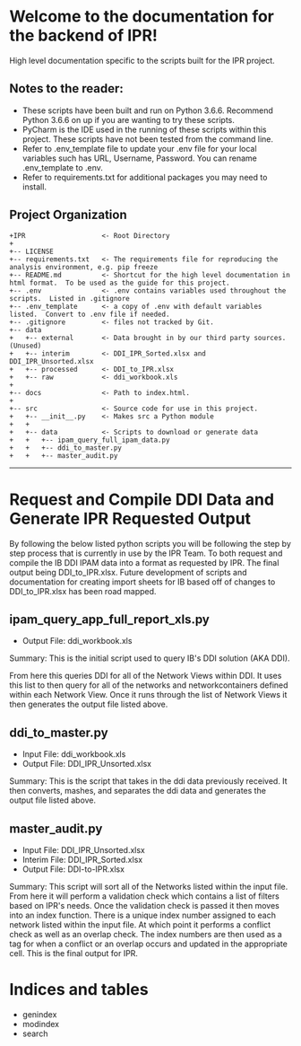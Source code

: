 Welcome to the documentation for the backend of IPR!
====================================================

High level documentation specific to the scripts built for the IPR
project.

Notes to the reader:
--------------------

-   These scripts have been built and run on Python 3.6.6. Recommend
    Python 3.6.6 on up if you are wanting to try these scripts.
-   PyCharm is the IDE used in the running of these scripts within this
    project. These scripts have not been tested from the command line.
-   Refer to .env\_template file to update your .env file for your local
    variables such has URL, Username, Password. You can rename
    .env\_template to .env.
-   Refer to requirements.txt for additional packages you may need to
    install.

Project Organization
--------------------

    +IPR                   <- Root Directory
    +
    +-- LICENSE
    +-- requirements.txt   <- The requirements file for reproducing the analysis environment, e.g. pip freeze
    +-- README.md          <- Shortcut for the high level documentation in html format.  To be used as the guide for this project.
    +-- .env               <- .env contains variables used throughout the scripts.  Listed in .gitignore
    +-- .env_template      <- a copy of .env with default variables listed.  Convert to .env file if needed.
    +-- .gitignore         <- files not tracked by Git.
    +-- data
    +   +-- external       <- Data brought in by our third party sources. (Unused)
    +   +-- interim        <- DDI_IPR_Sorted.xlsx and DDI_IPR_Unsorted.xlsx
    +   +-- processed      <- DDI_to_IPR.xlsx
    +   +-- raw            <- ddi_workbook.xls
    +
    +-- docs               <- Path to index.html.
    +
    +-- src                <- Source code for use in this project.
    +   +-- __init__.py    <- Makes src a Python module
    +   +
    +   +-- data           <- Scripts to download or generate data
    +   +   +-- ipam_query_full_ipam_data.py
    +   +   +-- ddi_to_master.py
    +   +   +-- master_audit.py

* * * * *

Request and Compile DDI Data and Generate IPR Requested Output
==============================================================

By following the below listed python scripts you will be following the
step by step process that is currently in use by the IPR Team. To both
request and compile the IB DDI IPAM data into a format as
requested by IPR. The final output being DDI\_to\_IPR.xlsx. Future
development of scripts and documentation for creating import sheets for
IB based off of changes to DDI\_to\_IPR.xlsx has been road mapped.

ipam\_query\_app\_full\_report\_xls.py
--------------------------------------

-   Output File: ddi\_workbook.xls

Summary: This is the initial script used to query IB's DDI
solution (AKA DDI).

From here this queries DDI for all of the Network Views within DDI. It
uses this list to then query for all of the networks and
networkcontainers defined within each Network View. Once it runs through
the list of Network Views it then generates the output file listed
above.

ddi\_to\_master.py
------------------

-   Input File: ddi\_workbook.xls
-   Output File: DDI\_IPR\_Unsorted.xlsx

Summary: This is the script that takes in the ddi data previously
received. It then converts, mashes, and separates the ddi data and
generates the output file listed above.

master\_audit.py
----------------

-   Input File: DDI\_IPR\_Unsorted.xlsx
-   Interim File: DDI\_IPR\_Sorted.xlsx
-   Output File: DDI-to-IPR.xlsx

Summary: This script will sort all of the Networks listed within the
input file. From here it will perform a validation check which contains
a list of filters based on IPR's needs. Once the validation check is
passed it then moves into an index function. There is a unique index
number assigned to each network listed within the input file. At which
point it performs a conflict check as well as an overlap check. The
index numbers are then used as a tag for when a conflict or an overlap
occurs and updated in the appropriate cell. This is the final output for
IPR.

Indices and tables
==================

-   genindex
-   modindex
-   search

